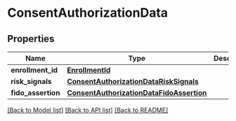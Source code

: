 # ConsentAuthorizationData

## Properties
Name | Type | Description | Notes
------------ | ------------- | ------------- | -------------
**enrollment_id** | [**EnrollmentId**](EnrollmentId.md) |  | 
**risk_signals** | [**ConsentAuthorizationDataRiskSignals**](ConsentAuthorizationDataRiskSignals.md) |  | 
**fido_assertion** | [**ConsentAuthorizationDataFidoAssertion**](ConsentAuthorizationDataFidoAssertion.md) |  | 

[[Back to Model list]](../README.md#documentation-for-models) [[Back to API list]](../README.md#documentation-for-api-endpoints) [[Back to README]](../README.md)


